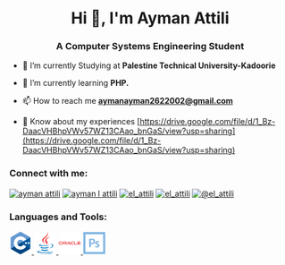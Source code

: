 <h1 align="center">Hi 👋, I'm Ayman Attili</h1>
<h3 align="center">A Computer Systems Engineering Student</h3>

- 🔭 I’m currently Studying at **Palestine Technical University-Kadoorie**

- 🌱 I’m currently learning **PHP.**

- 📫 How to reach me **aymanayman2622002@gmail.com**

- 📄 Know about my experiences [https://drive.google.com/file/d/1_Bz-DaacVHBhpVWv57WZ13CAao_bnGaS/view?usp=sharing](https://drive.google.com/file/d/1_Bz-DaacVHBhpVWv57WZ13CAao_bnGaS/view?usp=sharing)

<h3 align="left">Connect with me:</h3>
<p align="left">
<a href="https://linkedin.com/in/ayman attili" target="blank"><img align="center" src="https://raw.githubusercontent.com/rahuldkjain/github-profile-readme-generator/master/src/images/icons/Social/linked-in-alt.svg" alt="ayman attili" height="30" width="40" /></a>
<a href="https://fb.com/ayman l attili" target="blank"><img align="center" src="https://raw.githubusercontent.com/rahuldkjain/github-profile-readme-generator/master/src/images/icons/Social/facebook.svg" alt="ayman l attili" height="30" width="40" /></a>
<a href="https://codeforces.com/profile/el_attili" target="blank"><img align="center" src="https://raw.githubusercontent.com/rahuldkjain/github-profile-readme-generator/master/src/images/icons/Social/codeforces.svg" alt="el_attili" height="30" width="40" /></a>
<a href="https://www.leetcode.com/el_attili" target="blank"><img align="center" src="https://raw.githubusercontent.com/rahuldkjain/github-profile-readme-generator/master/src/images/icons/Social/leet-code.svg" alt="el_attili" height="30" width="40" /></a>
<a href="https://www.hackerearth.com/@el_attili" target="blank"><img align="center" src="https://raw.githubusercontent.com/rahuldkjain/github-profile-readme-generator/master/src/images/icons/Social/hackerearth.svg" alt="@el_attili" height="30" width="40" /></a>
</p>

<h3 align="left">Languages and Tools:</h3>
<p align="left"> <a href="https://www.w3schools.com/cpp/" target="_blank" rel="noreferrer"> <img src="https://raw.githubusercontent.com/devicons/devicon/master/icons/cplusplus/cplusplus-original.svg" alt="cplusplus" width="40" height="40"/> </a> <a href="https://www.java.com" target="_blank" rel="noreferrer"> <img src="https://raw.githubusercontent.com/devicons/devicon/master/icons/java/java-original.svg" alt="java" width="40" height="40"/> </a> <a href="https://www.oracle.com/" target="_blank" rel="noreferrer"> <img src="https://raw.githubusercontent.com/devicons/devicon/master/icons/oracle/oracle-original.svg" alt="oracle" width="40" height="40"/> </a> <a href="https://www.photoshop.com/en" target="_blank" rel="noreferrer"> <img src="https://raw.githubusercontent.com/devicons/devicon/master/icons/photoshop/photoshop-line.svg" alt="photoshop" width="40" height="40"/> </a> </p>
